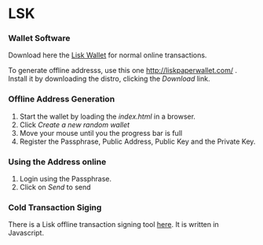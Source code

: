 # LSK

### Wallet Software

Download here the [Lisk Wallet](https://lisk.io/download) for normal online transactions.

To generate offline addresss, use this one <http://liskpaperwallet.com/> . Install it by downloading the distro, clicking the *Download* link.



### Offline Address Generation

1. Start the wallet by loading the *index.html* in a browser.
2. Click *Create a new random wallet*
3. Move your mouse until you the progress bar is full
4. Register the Passphrase, Public Address, Public Key and the Private Key.



### Using the Address online

1. Login using the Passphrase.
2. Click on *Send* to send



### Cold Transaction Siging

There is a Lisk offline transaction signing tool [here](https://github.com/biolypl/Lisk-offline-transaction-signing-tool). It is written in Javascript.


